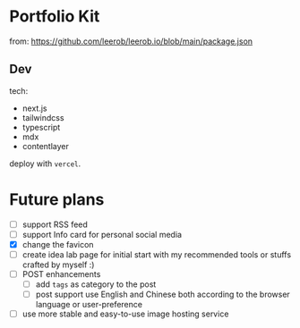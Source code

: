 # Portfolio Kit
from: https://github.com/leerob/leerob.io/blob/main/package.json

## Dev

tech:

* next.js
* tailwindcss
* typescript
* mdx
* contentlayer

deploy with `vercel`.



# Future plans

* [ ] support RSS feed
* [ ] support Info card for personal social media
* [x] change the favicon
* [ ] create idea lab page for initial start with my recommended tools or stuffs crafted by myself :)
* [ ] POST enhancements
  * [ ] add `tags` as category to the post
  * [ ] post support use English and Chinese both according to the browser language or user-preference
* [ ] use more stable and easy-to-use image hosting service
